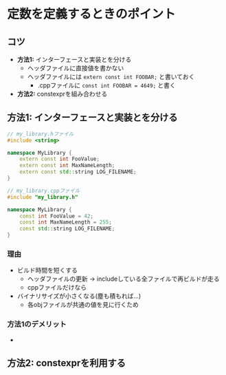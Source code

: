 # 定数を定義するときのポイント

## コツ

* **方法1:** インターフェースと実装とを分ける
    * ヘッダファイルに直接値を書かない
    * ヘッダファイルには `extern const int FOOBAR;` と書いておく
        * .cppファイルに `const int FOOBAR = 4649;` と書く
* **方法2:** constexprを組み合わせる

## 方法1: インターフェースと実装とを分ける
```cpp
// my_library.hファイル
#include <string>

namespace MyLibrary {
    extern const int FooValue;
    extern const int MaxNameLength;
    extern const std::string LOG_FILENAME;
}
```

```cpp
// my_library.cppファイル
#include "my_library.h"

namespace MyLibrary {
    const int FooValue = 42;
    const int MaxNameLength = 255;
    const std::string LOG_FILENAME;
}
```

### 理由

* ビルド時間を短くする
    * ヘッダファイルの更新 → includeしている全ファイルで再ビルドが走る
    * cppファイルだけなら
* バイナリサイズが小さくなる(塵も積もれば…)
    * 各objファイルが共通の値を見に行くため

### 方法1のデメリット

* 

## 方法2: constexprを利用する
